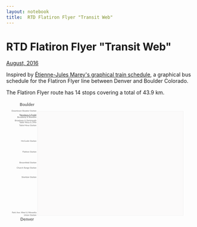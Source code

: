 ```yaml
---
layout: notebook
title:  RTD Flatiron Flyer "Transit Web"
---
```



# RTD Flatiron Flyer "Transit Web"

[<span class="pubdate">August, 2016</span>](https://natronics.github.io/RTD-FFweb/)

Inspired by [Étienne-Jules Marey's graphical train schedule](http://www.edwardtufte.com/bboard/q-and-a-fetch-msg?msg_id=0003zP), a graphical bus schedule for the Flatiron Flyer line between Denver and Boulder Colorado.




The Flatiron Flyer route has 14 stops covering a total of 43.9 km.










<svg height="600" id="transitweb" version="1.1" viewBox="0 0 900 600" width="900" xmlns="http://www.w3.org/2000/svg" xmlns:cc="http://creativecommons.org/ns#" xmlns:dc="http://purl.org/dc/elements/1.1/" xmlns:rdf="http://www.w3.org/1999/02/22-rdf-syntax-ns#" xmlns:svg="http://www.w3.org/2000/svg">
 <g id="layer1">
    <rect height="500" id="outline" style="opacity:1;fill:#fbfafa;stroke:#eaeaea;stroke-width:1;stroke-opacity:1" width="700" x="150" y="50"/>
 </g>
 <text style="text-anchor:middle;text-align:center;font-style:normal;font-weight:bold;font-size:20px;line-height:125%;font-family:Lato;letter-spacing:0px;word-spacing:0px;fill:#666666;fill-opacity:1;stroke:none;" x="100" xml:space="preserve" y="25"><tspan>Boulder</tspan></text>
<text style="text-anchor:middle;text-align:center;font-style:normal;font-weight:bold;font-size:20px;line-height:125%;font-family:Lato;letter-spacing:0px;word-spacing:0px;fill:#666666;fill-opacity:1;stroke:none;" x="100" xml:space="preserve" y="575"><tspan>Denver</tspan></text>
<text style="writing-mode:lr-tb;text-anchor:end;font-style:normal;font-weight:normal;font-size:10px;line-height:125%;font-family:Lato;letter-spacing:0px;word-spacing:0px;fill:#666666;fill-opacity:1;stroke:none;" x="145" xml:space="preserve" y="52.0"><tspan>Downtown Boulder Station</tspan></text>
<text style="writing-mode:lr-tb;text-anchor:end;font-style:normal;font-weight:normal;font-size:10px;line-height:125%;font-family:Lato;letter-spacing:0px;word-spacing:0px;fill:#666666;fill-opacity:1;stroke:none;" x="145" xml:space="preserve" y="71.35336976320583"><tspan>Broadway &amp; Euclid</tspan></text>
<text style="writing-mode:lr-tb;text-anchor:end;font-style:normal;font-weight:normal;font-size:10px;line-height:125%;font-family:Lato;letter-spacing:0px;word-spacing:0px;fill:#666666;fill-opacity:1;stroke:none;" x="145" xml:space="preserve" y="75.67941712204008"><tspan>Broadway &amp; 20th</tspan></text>
<text style="writing-mode:lr-tb;text-anchor:end;font-style:normal;font-weight:normal;font-size:10px;line-height:125%;font-family:Lato;letter-spacing:0px;word-spacing:0px;fill:#666666;fill-opacity:1;stroke:none;" x="145" xml:space="preserve" y="82.85154826958106"><tspan>Broadway &amp; Baseline</tspan></text>
<text style="writing-mode:lr-tb;text-anchor:end;font-style:normal;font-weight:normal;font-size:10px;line-height:125%;font-family:Lato;letter-spacing:0px;word-spacing:0px;fill:#666666;fill-opacity:1;stroke:none;" x="145" xml:space="preserve" y="97.65118397085611"><tspan>Broadway &amp; Dartmouth</tspan></text>
<text style="writing-mode:lr-tb;text-anchor:end;font-style:normal;font-weight:normal;font-size:10px;line-height:125%;font-family:Lato;letter-spacing:0px;word-spacing:0px;fill:#666666;fill-opacity:1;stroke:none;" x="145" xml:space="preserve" y="107.10018214936248"><tspan>Table Mesa &amp; 39th</tspan></text>
<text style="writing-mode:lr-tb;text-anchor:end;font-style:normal;font-weight:normal;font-size:10px;line-height:125%;font-family:Lato;letter-spacing:0px;word-spacing:0px;fill:#666666;fill-opacity:1;stroke:none;" x="145" xml:space="preserve" y="120.76138433515483"><tspan>Table Mesa Station</tspan></text>
<text style="writing-mode:lr-tb;text-anchor:end;font-style:normal;font-weight:normal;font-size:10px;line-height:125%;font-family:Lato;letter-spacing:0px;word-spacing:0px;fill:#666666;fill-opacity:1;stroke:none;" x="145" xml:space="preserve" y="195.89799635701274"><tspan>McCaslin Station</tspan></text>
<text style="writing-mode:lr-tb;text-anchor:end;font-style:normal;font-weight:normal;font-size:10px;line-height:125%;font-family:Lato;letter-spacing:0px;word-spacing:0px;fill:#666666;fill-opacity:1;stroke:none;" x="145" xml:space="preserve" y="248.26593806921676"><tspan>Flatiron Station</tspan></text>
<text style="writing-mode:lr-tb;text-anchor:end;font-style:normal;font-weight:normal;font-size:10px;line-height:125%;font-family:Lato;letter-spacing:0px;word-spacing:0px;fill:#666666;fill-opacity:1;stroke:none;" x="145" xml:space="preserve" y="299.4954462659381"><tspan>Broomfield Station</tspan></text>
<text style="writing-mode:lr-tb;text-anchor:end;font-style:normal;font-weight:normal;font-size:10px;line-height:125%;font-family:Lato;letter-spacing:0px;word-spacing:0px;fill:#666666;fill-opacity:1;stroke:none;" x="145" xml:space="preserve" y="325.6794171220401"><tspan>Church Range Station</tspan></text>
<text style="writing-mode:lr-tb;text-anchor:end;font-style:normal;font-weight:normal;font-size:10px;line-height:125%;font-family:Lato;letter-spacing:0px;word-spacing:0px;fill:#666666;fill-opacity:1;stroke:none;" x="145" xml:space="preserve" y="368.93989071038254"><tspan>Sheridan Station</tspan></text>
<text style="writing-mode:lr-tb;text-anchor:end;font-style:normal;font-weight:normal;font-size:10px;line-height:125%;font-family:Lato;letter-spacing:0px;word-spacing:0px;fill:#666666;fill-opacity:1;stroke:none;" x="145" xml:space="preserve" y="538.908014571949"><tspan>Park Ave. West &amp; Wewatta</tspan></text>
<text style="writing-mode:lr-tb;text-anchor:end;font-style:normal;font-weight:normal;font-size:10px;line-height:125%;font-family:Lato;letter-spacing:0px;word-spacing:0px;fill:#666666;fill-opacity:1;stroke:none;" x="145" xml:space="preserve" y="552.0"><tspan>Union Station</tspan></text>
</svg>



